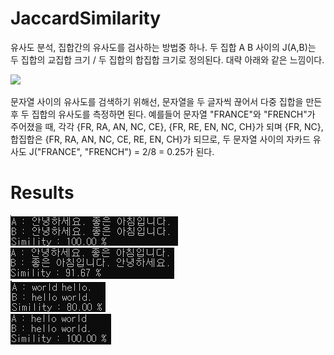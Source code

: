 # JaccardSimilarity
유사도 분석, 집합간의 유사도를 검사하는 방법중 하나. 두 집합 A B 사이의 J(A,B)는 두 집합의 교집합 크기 / 두 집합의 합집합 크기로 정의된다. 대략 아래와 같은 느낌이다.

![](https://neo4j.com/docs/graph-algorithms/current/images/jaccard.png)  

문자열 사이의 유사도를 검색하기 위해선, 문자열을 두 글자씩 끊어서 다중 집합을 만든 후 두 집합의 유사도를 측정하면 된다. 예를들어 문자열 "FRANCE"와 "FRENCH"가 주어졌을 때, 각각  {FR, RA, AN, NC, CE}, {FR, RE, EN, NC, CH}가 되며 {FR, NC}, 합집합은 {FR, RA, AN, NC, CE, RE, EN, CH}가 되므로, 두 문자열 사이의 자카드 유사도 J("FRANCE", "FRENCH") = 2/8 = 0.25가 된다.
 
# Results
![](./images/simility_kor_b.jpg)  
![](./images/simility_kor.jpg)  
![](./images/simility_eng.jpg)  
![](./images/simility_eng_b.jpg)  
